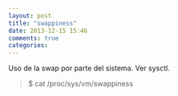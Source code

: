```yaml
---
layout: post
title: "swappiness"
date: 2013-12-15 15:46
comments: true
categories: 
---
```

Uso de la swap por parte del sistema. Ver sysctl.

>$  cat /proc/sys/vm/swappiness

